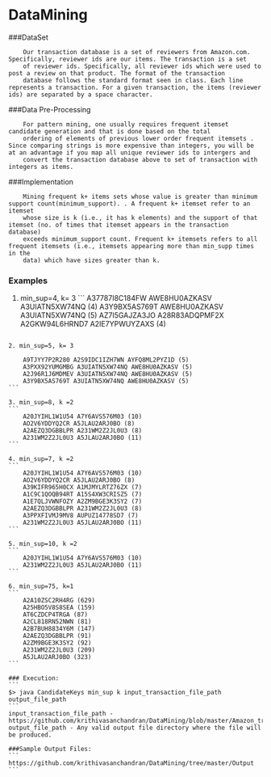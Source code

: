 # DataMining

###DataSet

		Our transaction database is a set of reviewers from Amazon.com. Specifically, reviewer ids are our items. The transaction is a set
		of reviewer ids. Specifically, all reviewer ids which were used to post a review on that product. The format of the transaction
		database follows the standard format seen in class. Each line represents a transaction. For a given transaction, the items (reviewer	ids) are separated by a space character. 

###Data Pre-Processing
	
		For pattern mining, one usually requires frequent itemset candidate generation and that is done based on the total
		ordering of elements of previous lower order frequent itemsets . Since comparing strings is more expensive than integers, you will be at an advantage if you map all unique reviewer ids to intergers and
		convert the transaction database above to set of transaction with integers as items.
	
###Implementation

		Mining frequent k+ items sets whose value is greater than minimum support count(minimum_support). . A frequent k+ itemset refer to an itemset
		whose size is k (i.e., it has k elements) and the support of that itemset (no. of times that itemset appears in the transaction database)
		exceeds minimum_support count. Frequent k+ itemsets refers to all frequent itemsets (i.e., itemsets appearing more than min_supp times in the
		data) which have sizes greater than k.  

### Examples
  1. min_sup=4, k= 3
	```
		A37787I8C184FW AWE8HU0AZKASV A3UIATN5XW74NQ (4)
		A3Y9BX5AS769T AWE8HU0AZKASV A3UIATN5XW74NQ (5)
		AZ7I5GAJZA3JO A28R83ADQPMF2X A2GKW94L6HRND7 A2IE7YPWUYZAXS (4)
  ```
  
  2. min_sup=5, k= 3
  ```
		A9TJYY7P2R280 A2S9IDC1IZH7WN AYFQ8ML2PYZ1D (5)
		A3PXX92YUMGMBG A3UIATN5XW74NQ AWE8HU0AZKASV (5)
		A2J96R1J6MDMEV A3UIATN5XW74NQ AWE8HU0AZKASV (5)
		A3Y9BX5AS769T A3UIATN5XW74NQ AWE8HU0AZKASV (5)
	```
	
	3. min_sup=8, k =2
	```
		A20JYIHL1W1U54 A7Y6AVS576M03 (10)
		AO2V6YDDYQ2CR A5JLAU2ARJ0BO (8)
		A2AEZQ3DGBBLPR A231WM2Z2JL0U3 (8)
		A231WM2Z2JL0U3 A5JLAU2ARJ0BO (11)
	```
	
	4. min_sup=7, k =2
	```
		A20JYIHL1W1U54 A7Y6AVS576M03 (10)
		AO2V6YDDYQ2CR A5JLAU2ARJ0BO (8)
		A39KIFR965H0CX A1MJMYLRTZ76ZX (7)
		A1C9C1QOQB94RT A15S4XW3CRISZ5 (7)
		A1E7QLJVWNFOZY A2ZM9BGE3K3SY2 (7)
		A2AEZQ3DGBBLPR A231WM2Z2JL0U3 (8)
		A3PPXFIVMJ9MV8 AUPUZ14778SD7 (7)
		A231WM2Z2JL0U3 A5JLAU2ARJ0BO (11)
	```
	
	5. min_sup=10, k =2
	```
		A20JYIHL1W1U54 A7Y6AVS576M03 (10)
		A231WM2Z2JL0U3 A5JLAU2ARJ0BO (11)
	```
	
	6. min_sup=75, k=1
	```
		A2A10ZSC2RH4RG (629)
		A25HBO5V8S8SEA (159)
		AT6CZDCP4TRGA (87)
		A2CL818RN52NWN (81)
		A2B7BUH8834Y6M (147)
		A2AEZQ3DGBBLPR (91)
		A2ZM9BGE3K3SY2 (92)
		A231WM2Z2JL0U3 (209)
		A5JLAU2ARJ0BO (323)
	```
	
	### Execution:
	```
	$> java CandidateKeys min_sup k input_transaction_file_path output_file_path
	```
	input_transaction_file_path - https://github.com/krithivasanchandran/DataMining/blob/master/Amazon_transactionDB.txt
	output_file_path - Any valid output file directory where the file will be produced.
	
	###Sample Output Files:
	```
	https://github.com/krithivasanchandran/DataMining/tree/master/Output
	```
	
